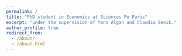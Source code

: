 ```yaml
---
permalink: /
title: "PhD student in Economics at Sciences Po Paris" 
excerpt: "under the supervision of Yann Algan and Claudia Senik."
author_profile: true
redirect_from: 
  - /about/
  - /about.html
---
```


